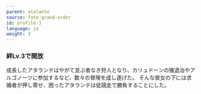 ```yaml
---
parent: atalante
source: fate-grand-order
id: profile-3
language: ja
weight: 3
---
```


### 絆Lv.3で開放

成長したアタランテはやがて並ぶ者なき狩人となり、カリュドーンの猪退治やアルゴノーツに参加するなど、数々の冒険を成し遂げた。
そんな彼女の下には求婚者が押し寄せ、困ったアタランテは徒競走で勝負することにした。

